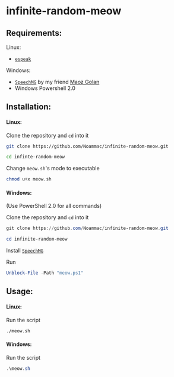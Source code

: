 # **infinite-random-meow**

## Requirements:

Linux:

*   [`espeak`](http://espeak.sourceforge.net/)

Windows:
*   [`SpeechMG`](https://bitbucket.org/MGStheCSguy/speechmg/src/b14064c582ae/Setup/?at=master) by my friend [Maoz Golan](https://MGStheCSguy@bitbucket.org/MGStheCSguy/)
*   Windows Powershell 2.0

## Installation:

#### Linux:

Clone the repository and `cd` into it

```bash
git clone https://github.com/Noammac/infinite-random-meow.git
```
```bash
cd infinte-random-meow
```

Change `meow.sh`'s mode to executable

```bash
chmod u+x meow.sh
```

#### Windows:

(Use PowerShell 2.0 for all commands)

Clone the repository and `cd` into it

```powershell
git clone https://github.com/Noammac/infinite-random-meow.git
```

```powershell
cd infinite-random-meow
```

Install  [`SpeechMG`](https://bitbucket.org/MGStheCSguy/speechmg.git) 

Run

```powershell
Unblock-File -Path "meow.ps1"
```

## Usage:

#### Linux:

Run the script

```bash
./meow.sh
```

#### Windows:

Run the script

```powershell
.\meow.sh
```

